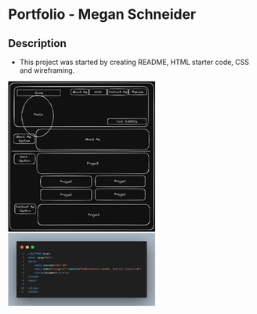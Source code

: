 # Portfolio - Megan Schneider

## Description
- This project was started by creating README, HTML starter code, CSS and wireframing. 

<img src="./assets/Wireframing.png" alt="Wireframing" width="300" height="auto"> <img src="./assets/HTML-starter.png" alt="HTMl Starter Code" width="300" height="auto"> 
